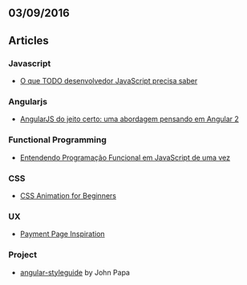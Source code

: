 03/09/2016
----------

## Articles

### Javascript

* [O que TODO desenvolvedor JavaScript precisa saber](https://medium.com/@matheusml/o-que-todo-desenvolvedor-javascript-precisa-saber-2cc33daedb86#.8u1qihmg4)

### Angularjs

* [AngularJS do jeito certo: uma abordagem pensando em Angular 2](https://medium.com/@matheusml/angularjs-do-jeito-certo-uma-abordagem-pensando-em-angular-2-2bc4ce017e1c#.u9m4t7w1y)

### Functional Programming

* [Entendendo Programação Funcional em JavaScript de uma vez](https://medium.com/@matheusml/entendendo-programa%C3%A7%C3%A3o-funcional-em-javascript-de-uma-vez-c676489be08b#.pe6i876hx)

### CSS

* [CSS Animation for Beginners](https://robots.thoughtbot.com/css-animation-for-beginners)

### UX

* [Payment Page Inspiration](https://medium.com/muzli-design-inspiration/payment-page-inspiration-4b200b33d213#.cs4uv4ou0)

### Project

* [angular-styleguide](https://github.com/johnpapa/angular-styleguide) by John Papa